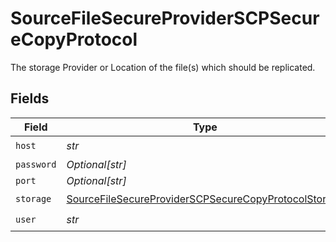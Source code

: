 # SourceFileSecureProviderSCPSecureCopyProtocol

The storage Provider or Location of the file(s) which should be replicated.


## Fields

| Field                                                                                                                               | Type                                                                                                                                | Required                                                                                                                            | Description                                                                                                                         |
| ----------------------------------------------------------------------------------------------------------------------------------- | ----------------------------------------------------------------------------------------------------------------------------------- | ----------------------------------------------------------------------------------------------------------------------------------- | ----------------------------------------------------------------------------------------------------------------------------------- |
| `host`                                                                                                                              | *str*                                                                                                                               | :heavy_check_mark:                                                                                                                  | N/A                                                                                                                                 |
| `password`                                                                                                                          | *Optional[str]*                                                                                                                     | :heavy_minus_sign:                                                                                                                  | N/A                                                                                                                                 |
| `port`                                                                                                                              | *Optional[str]*                                                                                                                     | :heavy_minus_sign:                                                                                                                  | N/A                                                                                                                                 |
| `storage`                                                                                                                           | [SourceFileSecureProviderSCPSecureCopyProtocolStorage](../../models/shared/sourcefilesecureproviderscpsecurecopyprotocolstorage.md) | :heavy_check_mark:                                                                                                                  | N/A                                                                                                                                 |
| `user`                                                                                                                              | *str*                                                                                                                               | :heavy_check_mark:                                                                                                                  | N/A                                                                                                                                 |